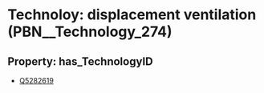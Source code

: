 # Technoloy: __displacement ventilation__ (PBN__Technology_274)

## Property: has_TechnologyID

* [Q5282619](Q5282619)

